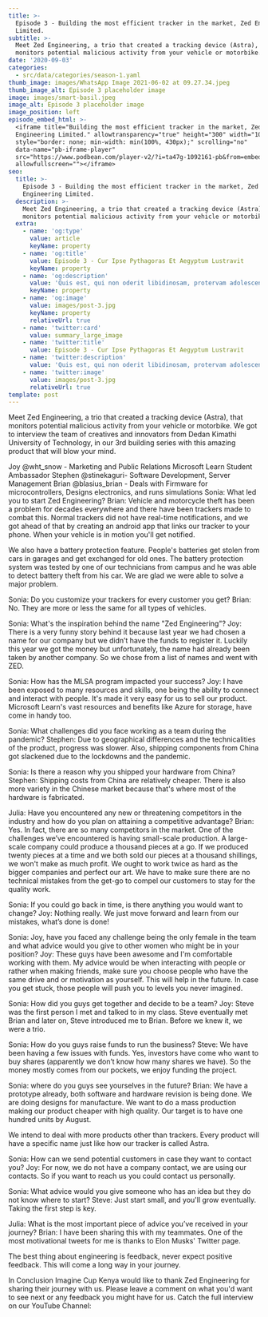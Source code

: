 ```yaml
---
title: >-
  Episode 3 - Building the most efficient tracker in the market, Zed Engineering
  Limited.
subtitle: >-
  Meet Zed Engineering, a trio that created a tracking device (Astra), that
  monitors potential malicious activity from your vehicle or motorbike.
date: '2020-09-03'
categories:
  - src/data/categories/season-1.yaml
thumb_image: images/WhatsApp Image 2021-06-02 at 09.27.34.jpeg
thumb_image_alt: Episode 3 placeholder image
image: images/smart-basil.jpeg
image_alt: Episode 3 placeholder image
image_position: left
episode_embed_html: >-
  <iframe title="Building the most efficient tracker in the market, Zed
  Engineering Limited." allowtransparency="true" height="300" width="100%"
  style="border: none; min-width: min(100%, 430px);" scrolling="no"
  data-name="pb-iframe-player"
  src="https://www.podbean.com/player-v2/?i=ta47g-1092161-pb&from=embed&square=1&share=1&download=1&skin=f6f6f6&btn-skin=8bbb4e&size=300"
  allowfullscreen=""></iframe>
seo:
  title: >-
    Episode 3 - Building the most efficient tracker in the market, Zed
    Engineering Limited.
  description: >-
    Meet Zed Engineering, a trio that created a tracking device (Astra), that
    monitors potential malicious activity from your vehicle or motorbike.
  extra:
    - name: 'og:type'
      value: article
      keyName: property
    - name: 'og:title'
      value: Episode 3 - Cur Ipse Pythagoras Et Aegyptum Lustravit
      keyName: property
    - name: 'og:description'
      value: 'Quis est, qui non oderit libidinosam, protervam adolescentiam'
      keyName: property
    - name: 'og:image'
      value: images/post-3.jpg
      keyName: property
      relativeUrl: true
    - name: 'twitter:card'
      value: summary_large_image
    - name: 'twitter:title'
      value: Episode 3 - Cur Ipse Pythagoras Et Aegyptum Lustravit
    - name: 'twitter:description'
      value: 'Quis est, qui non oderit libidinosam, protervam adolescentiam'
    - name: 'twitter:image'
      value: images/post-3.jpg
      relativeUrl: true
template: post
---
```


Meet Zed Engineering, a trio that created a tracking device (Astra), that monitors potential malicious activity from your vehicle or motorbike. We got to interview the team of creatives and innovators from Dedan Kimathi University of Technology, in our 3rd building series with this amazing product that will blow your mind.

Joy @wht_snow - Marketing and Public Relations Microsoft Learn Student Ambassador
Stephen @stinekaguri- Software Development, Server Management
Brian @blasius_brian - Deals with Firmware for microcontrollers, Designs electronics, and runs simulations
Sonia: What led you to start Zed Engineering?
Brian: Vehicle and motorcycle theft has been a problem for decades everywhere and there have been trackers made to combat this. Normal trackers did not have real-time notifications, and we got ahead of that by creating an android app that links our tracker to your phone. When your vehicle is in motion you'll get notified.

We also have a battery protection feature. People's batteries get stolen from cars in garages and get exchanged for old ones. The battery protection system was tested by one of our technicians from campus and he was able to detect battery theft from his car. We are glad we were able to solve a major problem.

Sonia: Do you customize your trackers for every customer you get?
Brian: No. They are more or less the same for all types of vehicles.

Sonia: What's the inspiration behind the name "Zed Engineering"?
Joy: There is a very funny story behind it because last year we had chosen a name for our company but we didn’t have the funds to register it. Luckily this year we got the money but unfortunately, the name had already been taken by another company. So we chose from a list of names and went with ZED.

Sonia: How has the MLSA program impacted your success?
Joy: I have been exposed to many resources and skills, one being the ability to connect and interact with people. It's made it very easy for us to sell our product. Microsoft Learn's vast resources and benefits like Azure for storage, have come in handy too.

Sonia: What challenges did you face working as a team during the pandemic?
Stephen: Due to geographical differences and the technicalities of the product, progress was slower. Also, shipping components from China got slackened due to the lockdowns and the pandemic.

Sonia: Is there a reason why you shipped your hardware from China?
Stephen: Shipping costs from China are relatively cheaper. There is also more variety in the Chinese market because that's where most of the hardware is fabricated.

Julia: Have you encountered any new or threatening competitors in the industry and how do you plan on attaining a competitive advantage?
Brian: Yes. In fact, there are so many competitors in the market. One of the challenges we’ve encountered is having small-scale production. A large-scale company could produce a thousand pieces at a go. If we produced twenty pieces at a time and we both sold our pieces at a thousand shillings, we won't make as much profit. We ought to work twice as hard as the bigger companies and perfect our art. We have to make sure there are no technical mistakes from the get-go to compel our customers to stay for the quality work.

Sonia: If you could go back in time, is there anything you would want to change?
Joy: Nothing really. We just move forward and learn from our mistakes, what’s done is done!

Sonia: Joy, have you faced any challenge being the only female in the team and what advice would you give to other women who might be in your position?
Joy: These guys have been awesome and I'm comfortable working with them. My advice would be when interacting with people or rather when making friends, make sure you choose people who have the same drive and or motivation as yourself. This will help in the future. In case you get stuck, those people will push you to levels you never imagined.

Sonia: How did you guys get together and decide to be a team?
Joy: Steve was the first person I met and talked to in my class. Steve eventually met Brian and later on, Steve introduced me to Brian. Before we knew it, we were a trio.

Sonia: How do you guys raise funds to run the business?
Steve: We have been having a few issues with funds. Yes, investors have come who want to buy shares (apparently we don’t know how many shares we have). So the money mostly comes from our pockets, we enjoy funding the project.

Sonia: where do you guys see yourselves in the future?
Brian: We have a prototype already, both software and hardware revision is being done. We are doing designs for manufacture. We want to do a mass production making our product cheaper with high quality. Our target is to have one hundred units by August.

We intend to deal with more products other than trackers. Every product will have a specific name just like how our tracker is called Astra.

Sonia: How can we send potential customers in case they want to contact you?
Joy: For now, we do not have a company contact, we are using our contacts. So if you want to reach us you could contact us personally.

Sonia: What advice would you give someone who has an idea but they do not know where to start?
Steve: Just start small, and you'll grow eventually. Taking the first step is key.

Julia: What is the most important piece of advice you’ve received in your journey?
Brian: I have been sharing this with my teammates. One of the most motivational tweets for me is thanks to Elon Musks' Twitter page.

The best thing about engineering is feedback, never expect positive feedback. This will come a long way in your journey.

In Conclusion
Imagine Cup Kenya would like to thank Zed Engineering for sharing their journey with us. Please leave a comment on what you'd want to see next or any feedback you might have for us. Catch the full interview on our YouTube Channel:
